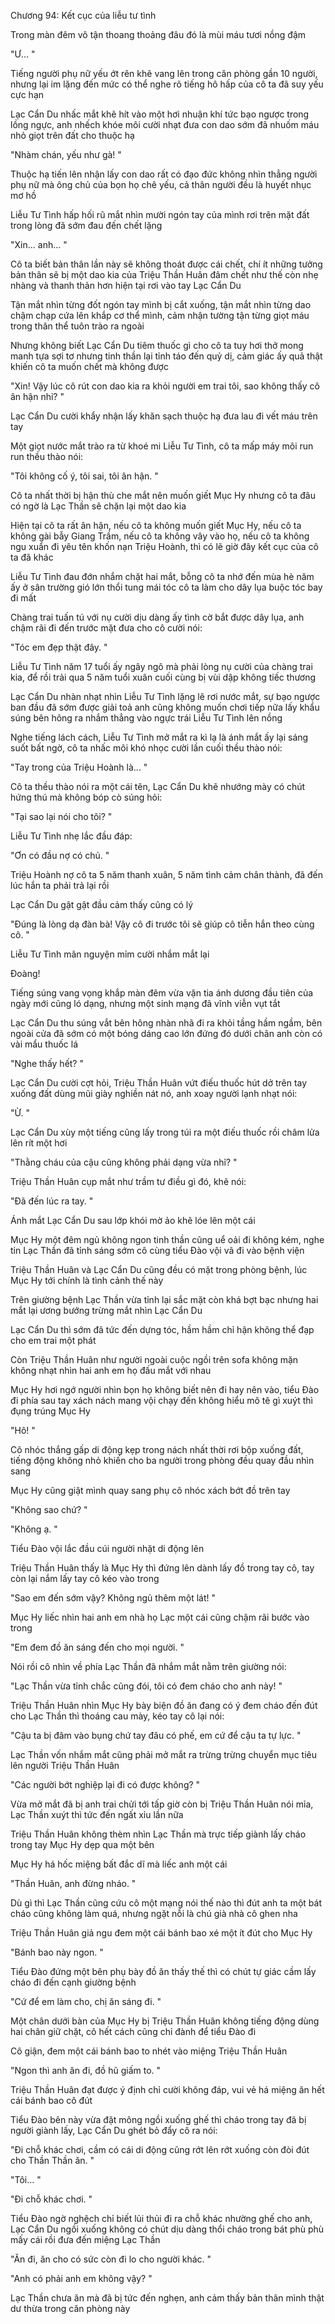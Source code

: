 




Chương 94: Kết cục của liễu tư tình

Trong màn đêm vô tận thoang thoảng đâu đó là mùi máu tươi nồng đậm

"Ư... "

Tiếng người phụ nữ yếu ớt rên khẽ vang lên trong căn phòng gần 10 người, nhưng lại im lặng đến mức có thể nghe rõ tiếng hô hấp của cô ta đã suy yếu cực hạn

Lạc Cẩn Du nhấc mắt khẽ hít vào một hơi nhuận khí tức bạo ngược trong lồng ngực, anh nhếch khóe môi cười nhạt đưa con dao sớm đã nhuốm máu nhỏ giọt trên đất cho thuộc hạ

"Nhàm chán, yếu như gà! "

Thuộc hạ tiến lên nhận lấy con dao rất có đạo đức không nhìn thẳng người phụ nữ mà ông chủ của bọn họ chê yếu, cả thân người đều là huyết nhục mơ hồ

Liễu Tư Tình hấp hối rũ mắt nhìn mười ngón tay của mình rơi trên mặt đất trong lòng đã sớm đau đến chết lặng

"Xin... anh... "

Cô ta biết bản thân lần này sẽ không thoát được cái chết, chí ít những tưởng bản thân sẽ bị một dao kia của Triệu Thần Huân đâm chết như thế còn nhẹ nhàng và thanh thản hơn hiện tại rơi vào tay Lạc Cẩn Du

Tận mắt nhìn từng đốt ngón tay mình bị cắt xuống, tận mắt nhìn từng dao chậm chạp cứa lên khắp cơ thể mình, cảm nhận tường tận từng giọt máu trong thân thể tuôn trào ra ngoài

Nhưng không biết Lạc Cẩn Du tiêm thuốc gì cho cô ta tuy hơi thở mong manh tựa sợi tơ nhưng tinh thần lại tỉnh táo đến quỷ dị, cảm giác ấy quả thật khiến cô ta muốn chết mà không được

"Xin! Vậy lúc cô rút con dao kia ra khỏi người em trai tôi, sao không thấy cô ân hận nhỉ? "

Lạc Cẩn Du cười khẩy nhận lấy khăn sạch thuộc hạ đưa lau đi vết máu trên tay

Một giọt nước mắt trào ra từ khoé mi Liễu Tư Tình, cô ta mấp máy môi run run thều thào nói:

"Tôi không cố ý, tôi sai, tôi ân hận. "

Cô ta nhất thời bị hận thù che mắt nên muốn giết Mục Hy nhưng cô ta đâu có ngờ là Lạc Thần sẽ chặn lại một dao kia

Hiện tại cô ta rất ân hận, nếu cô ta không muốn giết Mục Hy, nếu cô ta không gài bẫy Giang Trầm, nếu cô ta không vây vào họ, nếu cô ta không ngu xuẩn đi yêu tên khốn nạn Triệu Hoành, thì có lẽ giờ đây kết cục của cô ta đã khác

Liễu Tư Tình đau đớn nhắm chặt hai mắt, bỗng cô ta nhớ đến mùa hè năm ấy ở sân trường gió lớn thổi tung mái tóc cô ta làm cho dây lụa buộc tóc bay đi mất

Chàng trai tuấn tú với nụ cười dịu dàng ấy tình cờ bắt được dây lụa, anh chậm rãi đi đến trước mặt đưa cho cô cười nói:

"Tóc em đẹp thật đây. "

Liễu Tư Tình năm 17 tuổi ấy ngây ngô mà phải lòng nụ cười của chàng trai kia, để rồi trải qua 5 năm tuổi xuân cuối cùng bị vùi dập không tiếc thương

Lạc Cẩn Du nhàn nhạt nhìn Liễu Tư Tình lặng lẽ rơi nước mắt, sự bạo ngược ban đầu đã sớm được giải toả anh cũng không muốn chơi tiếp nữa lấy khẩu súng bên hông ra nhắm thẳng vào ngực trái Liễu Tư Tình lên nồng

Nghe tiếng lách cách, Liễu Tư Tình mở mắt ra kì lạ là ánh mắt ấy lại sáng suốt bất ngờ, cô ta nhấc môi khó nhọc cười lần cuối thều thào nói:

"Tay trong của Triệu Hoành là... "

Cô ta thều thào nói ra một cái tên, Lạc Cẩn Du khẽ nhướng mày có chút hứng thú mà không bóp cò súng hỏi:

"Tại sao lại nói cho tôi? "

Liễu Tư Tình nhẹ lắc đầu đáp:

"Ơn có đầu nợ có chủ. "

Triệu Hoành nợ cô ta 5 năm thanh xuân, 5 năm tình cảm chân thành, đã đến lúc hắn ta phải trả lại rồi

Lạc Cẩn Du gật gật đầu cảm thấy cũng có lý

"Đúng là lòng dạ đàn bà! Vậy cô đi trước tôi sẽ giúp cô tiễn hắn theo cùng cô. "

Liễu Tư Tình mãn nguyện mỉm cười nhắm mắt lại

Đoàng!

Tiếng súng vang vọng khắp màn đêm vừa vặn tia ánh dương đầu tiên của ngày mới cũng ló dạng, nhưng một sinh mạng đã vĩnh viễn vụt tắt

Lạc Cẩn Du thu súng vắt bên hông nhàn nhã đi ra khỏi tầng hầm ngầm, bên ngoài cửa đã sớm có một bóng dáng cao lớn đứng đó dưới chân anh còn có vài mẩu thuốc lá

"Nghe thấy hết? "

Lạc Cẩn Du cười cợt hỏi, Triệu Thần Huân vứt điếu thuốc hút dở trên tay xuống đất dùng mũi giày nghiền nát nó, anh xoay người lạnh nhạt nói:

"Ừ. "

Lạc Cẩn Du xùy một tiếng cũng lấy trong túi ra một điếu thuốc rồi châm lửa lên rít một hơi

"Thằng cháu của cậu cũng không phải dạng vừa nhỉ? "

Triệu Thần Huân cụp mắt như trầm tư điều gì đó, khẽ nói:

"Đã đến lúc ra tay. "

Ánh mắt Lạc Cẩn Du sau lớp khói mờ ảo khẽ lóe lên một cái

Mục Hy một đêm ngủ không ngon tinh thần cũng uể oải đi không kém, nghe tin Lạc Thần đã tỉnh sáng sớm cô cùng tiểu Đào vội vã đi vào bệnh viện

Triệu Thần Huân và Lạc Cẩn Du cũng đều có mặt trong phòng bệnh, lúc Mục Hy tới chính là tình cảnh thế này

Trên giường bệnh Lạc Thần vừa tỉnh lại sắc mặt còn khá bợt bạc nhưng hai mắt lại ương bướng trừng mắt nhìn Lạc Cẩn Du

Lạc Cẩn Du thì sớm đã tức đến dựng tóc, hầm hầm chỉ hận không thể đạp cho em trai một phát

Còn Triệu Thần Huân như người ngoài cuộc ngồi trên sofa không mặn không nhạt nhìn hai anh em họ đấu mắt với nhau

Mục Hy hơi ngớ người nhìn bọn họ không biết nên đi hay nên vào, tiểu Đào đi phía sau tay xách nách mang vội chạy đến không hiểu mô tê gì xuýt thì đụng trúng Mục Hy

"Hô! "

Cô nhóc thắng gấp di động kẹp trong nách nhất thời rơi bộp xuống đất, tiếng động không nhỏ khiến cho ba người trong phòng đều quay đầu nhìn sang

Mục Hy cũng giật mình quay sang phụ cô nhóc xách bớt đồ trên tay

"Không sao chứ? "

"Không ạ. "

Tiểu Đào vội lắc đầu cúi người nhặt di động lên

Triệu Thần Huân thấy là Mục Hy thì đứng lên dành lấy đồ trong tay cô, tay còn lại nắm lấy tay cô kéo vào trong

"Sao em đến sớm vậy? Không ngủ thêm một lát! "

Mục Hy liếc nhìn hai anh em nhà họ Lạc một cái cũng chậm rãi bước vào trong

"Em đem đồ ăn sáng đến cho mọi người. "

Nói rồi cô nhìn về phía Lạc Thần đã nhắm mắt nằm trên giường nói:

"Lạc Thần vừa tỉnh chắc cũng đói, tôi có đem cháo cho anh này! "

Triệu Thần Huân nhìn Mục Hy bày biện đồ ăn đang có ý đem cháo đến đút cho Lạc Thần thì thoáng cau mày, kéo tay cô lại nói:

"Cậu ta bị đâm vào bụng chứ tay đâu có phế, em cứ để cậu ta tự lực. "

Lạc Thần vốn nhắm mắt cũng phải mở mắt ra trừng trừng chuyển mục tiêu lên người Triệu Thần Huân

"Các người bớt nghiệp lại đi có được không? "

Vừa mở mắt đã bị anh trai chửi tới tấp giờ còn bị Triệu Thần Huân nói mỉa, Lạc Thần xuýt thì tức đến ngất xỉu lần nữa

Triệu Thần Huân không thèm nhìn Lạc Thần mà trực tiếp giành lấy cháo trong tay Mục Hy dẹp qua một bên

Mục Hy há hốc miệng bất đắc dĩ mà liếc anh một cái

"Thần Huân, anh đừng nháo. "

Dù gì thì Lạc Thần cũng cứu cô một mạng nói thế nào thì đút anh ta một bát cháo cũng không làm quá, nhưng ngặt nỗi là chú già nhà cô ghen nha

Triệu Thần Huân giả ngu đem một cái bánh bao xé một ít đút cho Mục Hy

"Bánh bao này ngon. "

Tiểu Đào đứng một bên phụ bày đồ ăn thấy thế thì có chút tự giác cầm lấy cháo đi đến cạnh giường bệnh

"Cứ để em làm cho, chị ăn sáng đi. "

Một chân dưới bàn của Mục Hy bị Triệu Thần Huân không tiếng động dùng hai chân giữ chặt, cô hết cách cũng chỉ đành để tiểu Đào đi

Cô giận, đem một cái bánh bao to nhét vào miệng Triệu Thần Huân

"Ngon thì anh ăn đi, đồ hũ giấm to. "

Triệu Thần Huân đạt được ý định chỉ cười không đáp, vui vẻ há miệng ăn hết cái bánh bao cô đút

Tiểu Đào bên này vừa đặt mông ngồi xuống ghế thì cháo trong tay đã bị người giành lấy, Lạc Cẩn Du ghét bỏ đẩy cô ra nói:

"Đi chỗ khác chơi, cầm có cái di động cũng rớt lên rớt xuống còn đòi đút cho Thần Thần ăn. "

"Tôi... "

"Đi chỗ khác chơi. "

Tiểu Đào ngờ nghệch chỉ biết lủi thủi đi ra chỗ khác nhường ghế cho anh, Lạc Cẩn Du ngồi xuống không có chút dịu dàng thổi cháo trong bát phù phù mấy cái rồi đưa đến miệng Lạc Thần

"Ăn đi, ăn cho có sức còn đi lo cho người khác. "

"Anh có phải anh em không vậy? "

Lạc Thần chưa ăn mà đã bị tức đến nghẹn, anh cảm thấy bản thân mình thật dư thừa trong căn phòng này




